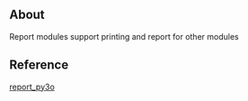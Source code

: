 ## About
Report modules support printing and report for other modules

## Reference
[report_py3o](https://apps.odoo.com/apps/modules/13.0/report_py3o/)
